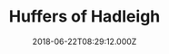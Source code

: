 ---
date: 2018-06-22T08:29:12.000Z
title: Huffers of Hadleigh
latitude: 52.044768970680046
longitude: 0.9528065517153052
category: checkin
---